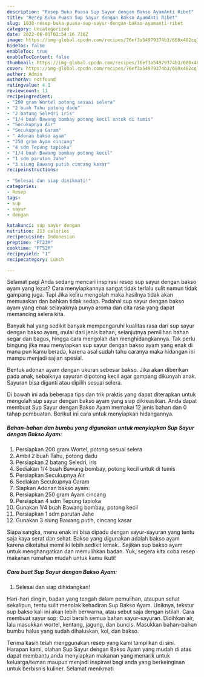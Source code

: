 ```yaml
---
description: "Resep Buka Puasa Sup Sayur dengan Bakso AyamAnti Ribet"
title: "Resep Buka Puasa Sup Sayur dengan Bakso AyamAnti Ribet"
slug: 1938-resep-buka-puasa-sup-sayur-dengan-bakso-ayamanti-ribet
category: Uncategorized
date: 2022-06-01T02:54:16.716Z
image: https://img-global.cpcdn.com/recipes/76ef3a54979374b3/680x482cq70/sup-sayur-dengan-bakso-ayam-foto-resep-utama.jpg
hideToc: false
enableToc: true
enableTocContent: false
thumbnail: https://img-global.cpcdn.com/recipes/76ef3a54979374b3/680x482cq70/sup-sayur-dengan-bakso-ayam-foto-resep-utama.jpg
cover: https://img-global.cpcdn.com/recipes/76ef3a54979374b3/680x482cq70/sup-sayur-dengan-bakso-ayam-foto-resep-utama.jpg
author: Admin
authorAv: notfound
ratingvalue: 4.1
reviewcount: 11
recipeingredient:
- "200 gram Wortel potong sesuai selera"
- "2 buah Tahu potong dadu"
- "2 batang Seledri iris"
- "1/4 buah Bawang bombay potong kecil untuk di tumis"
- "Secukupnya Air"
- "Secukupnya Garam"
- " Adonan bakso ayam"
- "250 gram Ayam cincang"
- "4 sdm Tepung tapioka"
- "1/4 buah Bawang bombay potong kecil"
- "1 sdm parutan Jahe"
- "3 siung Bawang putih cincang kasar"
recipeinstructions:

- "Selesai dan siap dinikmati!"
categories:
- Resep
tags:
- sup
- sayur
- dengan

katakunci: sup sayur dengan 
nutrition: 213 calories
recipecuisine: Indonesian
preptime: "PT23M"
cooktime: "PT52M"
recipeyield: "1"
recipecategory: Lunch

---
```



Selamat pagi Anda sedang mencari inspirasi resep sup sayur dengan bakso ayam yang lezat? Cara menyiapkannya sangat tidak terlalu sulit namun tidak gampang juga. Tapi Jika keliru mengolah maka hasilnya tidak akan memuaskan dan bahkan tidak sedap. Padahal sup sayur dengan bakso ayam yang enak selayaknya punya aroma dan cita rasa yang dapat memancing selera kita.


Banyak hal yang sedikit banyak mempengaruhi kualitas rasa dari sup sayur dengan bakso ayam, mulai dari jenis bahan, selanjutnya pemilihan bahan segar dan bagus, hingga cara mengolah dan menghidangkannya. Tak perlu bingung jika mau menyiapkan sup sayur dengan bakso ayam yang enak di mana pun kamu berada, karena asal sudah tahu caranya maka hidangan ini mampu menjadi sajian spesial.

Bentuk adonan ayam dengan ukuran sebesar bakso. Jika akan diberikan pada anak, sebaiknya sayuran dipotong kecil agar gampang dikunyah anak. Sayuran bisa diganti atau dipilih sesuai selera.


Di bawah ini ada beberapa tips dan trik praktis yang dapat diterapkan untuk mengolah sup sayur dengan bakso ayam yang siap dikreasikan. Anda dapat membuat Sup Sayur dengan Bakso Ayam memakai 12 jenis bahan dan 0 tahap pembuatan. Berikut ini cara untuk menyiapkan hidangannya.

<!--inarticleads1-->

##### Bahan-bahan dan bumbu yang digunakan untuk menyiapkan Sup Sayur dengan Bakso Ayam:

1. Persiapkan 200 gram Wortel, potong sesuai selera
1. Ambil 2 buah Tahu, potong dadu
1. Persiapkan 2 batang Seledri, iris
1. Sediakan 1/4 buah Bawang bombay, potong kecil untuk di tumis
1. Persiapkan Secukupnya Air
1. Sediakan Secukupnya Garam
1. Siapkan  Adonan bakso ayam:
1. Persiapkan 250 gram Ayam cincang
1. Persiapkan 4 sdm Tepung tapioka
1. Gunakan 1/4 buah Bawang bombay, potong kecil
1. Persiapkan 1 sdm parutan Jahe
1. Gunakan 3 siung Bawang putih, cincang kasar


Siapa sangka, menu enak ini bisa dipadu dengan sayur-sayuran yang tentu saja kaya serat dan sehat. Bakso yang digunakan adalah bakso ayam karena diketahui memiliki lebih sedikit lemak.. Sajikan sup bakso ayam untuk menghangatkan dan memulihkan badan. Yuk, segera kita coba resep makanan rumahan mudah untuk kamu ikuti! 

<!--inarticleads2-->

##### Cara buat Sup Sayur dengan Bakso Ayam:


1. Selesai dan siap dihidangkan!

Hari-hari dingin, badan yang tengah dalam pemulihan, ataupun sehat sekalipun, tentu sulit menolak kehadiran Sup Bakso Ayam. Uniknya, tekstur sup bakso kali ini akan lebih berwarna, atau sebut saja dengan istilah. Cara membuat sayur sop: Cuci bersih semua bahan sayur-sayuran. Didihkan air, lalu masukkan wortel, kentang, jagung, dan buncis. Masukkan bahan-bahan bumbu halus yang sudah dihaluskan, kol, dan bakso. 

Terima kasih telah menggunakan resep yang kami tampilkan di sini. Harapan kami, olahan Sup Sayur dengan Bakso Ayam yang mudah di atas dapat membantu anda menyiapkan makanan yang menarik untuk keluarga/teman maupun menjadi inspirasi bagi anda yang berkeinginan untuk berbisnis kuliner. Selamat menikmati
